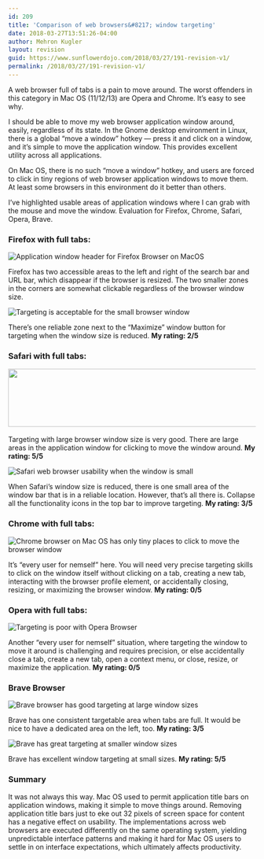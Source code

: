 ```yaml
---
id: 209
title: 'Comparison of web browsers&#8217; window targeting'
date: 2018-03-27T13:51:26-04:00
author: Mehron Kugler
layout: revision
guid: https://www.sunflowerdojo.com/2018/03/27/191-revision-v1/
permalink: /2018/03/27/191-revision-v1/
---
```

A web browser full of tabs is a pain to move around. The worst offenders in this category in Mac OS (11/12/13) are Opera and Chrome. It&#8217;s easy to see why.

<!--more-->

I should be able to move my web browser application window around, easily, regardless of its state. In the Gnome desktop environment in Linux, there is a global &#8220;move a window&#8221; hotkey &#8212; press it and click on a window, and it&#8217;s simple to move the application window. This provides excellent utility across all applications.

On Mac OS, there is no such &#8220;move a window&#8221; hotkey, and users are forced to click in tiny regions of web browser application windows to move them. At least some browsers in this environment do it better than others.

I&#8217;ve highlighted usable areas of application windows where I can grab with the mouse and move the window. Evaluation for Firefox, Chrome, Safari, Opera, Brave.

### Firefox with full tabs:

<img loading="lazy" class="aligncenter size-full wp-image-199" src="/wp-content/uploads/2018/03/firefox-browser-areas-highlighted.png" alt="Application window header for Firefox Browser on MacOS" width="2466" height="144" srcset="/wp-content/uploads/2018/03/firefox-browser-areas-highlighted.png 2466w, /wp-content/uploads/2018/03/firefox-browser-areas-highlighted-300x18.png 300w, /wp-content/uploads/2018/03/firefox-browser-areas-highlighted-768x45.png 768w, /wp-content/uploads/2018/03/firefox-browser-areas-highlighted-1024x60.png 1024w" sizes="(max-width: 2466px) 100vw, 2466px" />

Firefox has two accessible areas to the left and right of the search bar and URL bar, which disappear if the browser is resized. The two smaller zones in the corners are somewhat clickable regardless of the browser window size.

<img loading="lazy" class="wp-image-203 aligncenter" src="/wp-content/uploads/2018/03/firefox-small-size-movability.png" alt="Targeting is acceptable for the small browser window" width="486" height="89" srcset="/wp-content/uploads/2018/03/firefox-small-size-movability.png 798w, /wp-content/uploads/2018/03/firefox-small-size-movability-300x55.png 300w, /wp-content/uploads/2018/03/firefox-small-size-movability-768x141.png 768w" sizes="(max-width: 486px) 100vw, 486px" />

There&#8217;s one reliable zone next to the &#8220;Maximize&#8221; window button for targeting when the window size is reduced. **My rating: 2/5**

### Safari with full tabs:

<img loading="lazy" class="aligncenter size-full wp-image-200" src="/wp-content/uploads/2018/03/safari-browser-window-movability.png" alt="" width="2206" height="118" srcset="/wp-content/uploads/2018/03/safari-browser-window-movability.png 2206w, /wp-content/uploads/2018/03/safari-browser-window-movability-300x16.png 300w, /wp-content/uploads/2018/03/safari-browser-window-movability-768x41.png 768w, /wp-content/uploads/2018/03/safari-browser-window-movability-1024x55.png 1024w" sizes="(max-width: 2206px) 100vw, 2206px" />

Targeting with large browser window size is very good. There are large areas in the application window for clicking to move the window around. **My rating: 5/5**

<img loading="lazy" class="aligncenter size-full wp-image-201" src="/wp-content/uploads/2018/03/safari-web-browser-smaller-movability.png" alt="Safari web browser usability when the window is small" width="1012" height="122" srcset="/wp-content/uploads/2018/03/safari-web-browser-smaller-movability.png 1012w, /wp-content/uploads/2018/03/safari-web-browser-smaller-movability-300x36.png 300w, /wp-content/uploads/2018/03/safari-web-browser-smaller-movability-768x93.png 768w" sizes="(max-width: 1012px) 100vw, 1012px" />

When Safari&#8217;s window size is reduced, there is one small area of the window bar that is in a reliable location. However, that&#8217;s all there is. Collapse all the functionality icons in the top bar to improve targeting. **My rating: 3/5**

### Chrome with full tabs:

<img loading="lazy" class="aligncenter size-full wp-image-202" src="/wp-content/uploads/2018/03/chrome-browser-macos-movability.png" alt="Chrome browser on Mac OS has only tiny places to click to move the browser window" width="2554" height="144" srcset="/wp-content/uploads/2018/03/chrome-browser-macos-movability.png 2554w, /wp-content/uploads/2018/03/chrome-browser-macos-movability-300x17.png 300w, /wp-content/uploads/2018/03/chrome-browser-macos-movability-768x43.png 768w, /wp-content/uploads/2018/03/chrome-browser-macos-movability-1024x58.png 1024w" sizes="(max-width: 2554px) 100vw, 2554px" />

It&#8217;s &#8220;every user for nemself&#8221; here. You will need very precise targeting skills to click on the window itself without clicking on a tab, creating a new tab, interacting with the browser profile element, or accidentally closing, resizing, or maximizing the browser window. **My rating: 0/5**

### Opera with full tabs:

<img loading="lazy" class="aligncenter size-full wp-image-204" src="/wp-content/uploads/2018/03/opera-macos-movability.png" alt="Targeting is poor with Opera Browser" width="2298" height="150" srcset="/wp-content/uploads/2018/03/opera-macos-movability.png 2298w, /wp-content/uploads/2018/03/opera-macos-movability-300x20.png 300w, /wp-content/uploads/2018/03/opera-macos-movability-768x50.png 768w, /wp-content/uploads/2018/03/opera-macos-movability-1024x67.png 1024w" sizes="(max-width: 2298px) 100vw, 2298px" />

Another &#8220;every user for nemself&#8221; situation, where targeting the window to move it around is challenging and requires precision, or else accidentally close a tab, create a new tab, open a context menu, or close, resize, or maximize the application. **My rating: 0/5**

### Brave Browser

<img loading="lazy" class="aligncenter size-full wp-image-207" src="/wp-content/uploads/2018/03/brave-browser-large-movability.png" alt="Brave browser has good targeting at large window sizes" width="2130" height="136" srcset="/wp-content/uploads/2018/03/brave-browser-large-movability.png 2130w, /wp-content/uploads/2018/03/brave-browser-large-movability-300x19.png 300w, /wp-content/uploads/2018/03/brave-browser-large-movability-768x49.png 768w, /wp-content/uploads/2018/03/brave-browser-large-movability-1024x65.png 1024w" sizes="(max-width: 2130px) 100vw, 2130px" />

Brave has one consistent targetable area when tabs are full. It would be nice to have a dedicated area on the left, too. **My rating: 3/5**

<img loading="lazy" class="aligncenter  wp-image-208" src="/wp-content/uploads/2018/03/brave-browser-small-movability.png" alt="Brave has great targeting at smaller window sizes" width="495" height="71" srcset="/wp-content/uploads/2018/03/brave-browser-small-movability.png 958w, /wp-content/uploads/2018/03/brave-browser-small-movability-300x43.png 300w, /wp-content/uploads/2018/03/brave-browser-small-movability-768x111.png 768w" sizes="(max-width: 495px) 100vw, 495px" />

Brave has excellent window targeting at small sizes. **My rating: 5/5**

### Summary

It was not always this way. Mac OS used to permit application title bars on application windows, making it simple to move things around. Removing application title bars just to eke out 32 pixels of screen space for content has a negative effect on usability. The implementations across web browsers are executed differently on the same operating system, yielding unpredictable interface patterns and making it hard for Mac OS users to settle in on interface expectations, which ultimately affects productivity.
